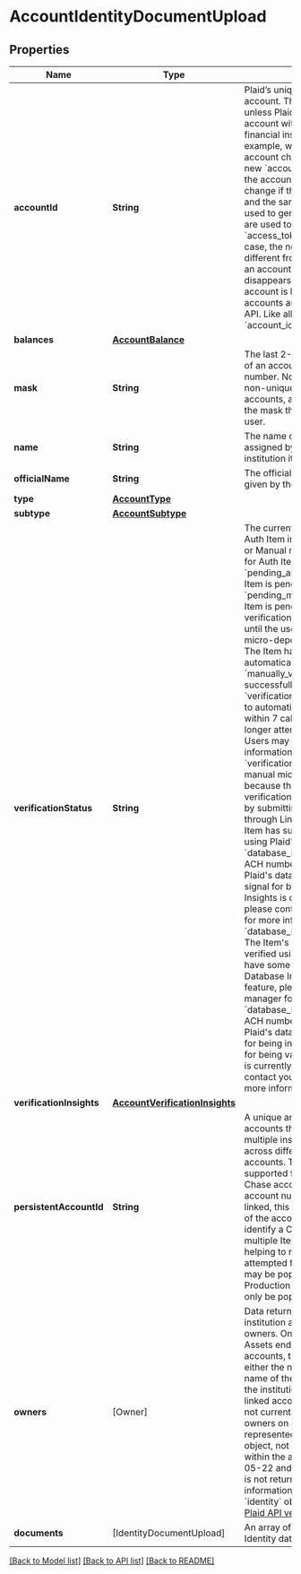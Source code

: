 # AccountIdentityDocumentUpload

## Properties
Name | Type | Description | Notes
------------ | ------------- | ------------- | -------------
**accountId** | **String** | Plaid’s unique identifier for the account. This value will not change unless Plaid can&#39;t reconcile the account with the data returned by the financial institution. This may occur, for example, when the name of the account changes. If this happens a new &#x60;account_id&#x60; will be assigned to the account.  The &#x60;account_id&#x60; can also change if the &#x60;access_token&#x60; is deleted and the same credentials that were used to generate that &#x60;access_token&#x60; are used to generate a new &#x60;access_token&#x60; on a later date. In that case, the new &#x60;account_id&#x60; will be different from the old &#x60;account_id&#x60;.  If an account with a specific &#x60;account_id&#x60; disappears instead of changing, the account is likely closed. Closed accounts are not returned by the Plaid API.  Like all Plaid identifiers, the &#x60;account_id&#x60; is case sensitive. | 
**balances** | [**AccountBalance**](AccountBalance.md) |  | 
**mask** | **String** | The last 2-4 alphanumeric characters of an account&#39;s official account number. Note that the mask may be non-unique between an Item&#39;s accounts, and it may also not match the mask that the bank displays to the user. | 
**name** | **String** | The name of the account, either assigned by the user or by the financial institution itself | 
**officialName** | **String** | The official name of the account as given by the financial institution | 
**type** | [**AccountType**](AccountType.md) |  | 
**subtype** | [**AccountSubtype**](AccountSubtype.md) |  | 
**verificationStatus** | **String** | The current verification status of an Auth Item initiated through Automated or Manual micro-deposits.  Returned for Auth Items only.  &#x60;pending_automatic_verification&#x60;: The Item is pending automatic verification  &#x60;pending_manual_verification&#x60;: The Item is pending manual micro-deposit verification. Items remain in this state until the user successfully verifies the micro-deposit.  &#x60;automatically_verified&#x60;: The Item has successfully been automatically verified   &#x60;manually_verified&#x60;: The Item has successfully been manually verified  &#x60;verification_expired&#x60;: Plaid was unable to automatically verify the deposit within 7 calendar days and will no longer attempt to validate the Item. Users may retry by submitting their information again through Link.  &#x60;verification_failed&#x60;: The Item failed manual micro-deposit verification because the user exhausted all 3 verification attempts. Users may retry by submitting their information again through Link.  &#x60;database_matched&#x60;: The Item has successfully been verified using Plaid&#39;s data sources.  &#x60;database_insights_pass&#x60;: The Item&#39;s ACH numbers have been verified using Plaid&#39;s data sources and have strong signal for being valid. Note: Database Insights is currently a beta feature, please contact your account manager for more information.  &#x60;database_insights_pass_with_caution&#x60;: The Item&#39;s ACH numbers have been verified using Plaid&#39;s data sources and have some signal for being valid. Note: Database Insights is currently a beta feature, please contact your account manager for more information.  &#x60;database_insights_fail&#x60;:  The Item&#39;s ACH numbers have been verified using Plaid&#39;s data sources and have signal for being invalid and/or have no signal for being valid. Note: Database Insights is currently a beta feature, please contact your account manager for more information.    | [optional] 
**verificationInsights** | [**AccountVerificationInsights**](AccountVerificationInsights.md) |  | [optional] 
**persistentAccountId** | **String** | A unique and persistent identifier for accounts that can be used to trace multiple instances of the same account across different Items for depository accounts. This is currently only supported for Chase Items. Because Chase accounts have a different account number each time they are linked, this field may be used instead of the account number to uniquely identify a Chase account across multiple Items for payments use cases, helping to reduce duplicate Items or attempted fraud. In Sandbox, this field may be populated for any account; in Production and Development, it will only be populated for Chase accounts. | [optional] 
**owners** | [Owner] | Data returned by the financial institution about the account owner or owners. Only returned by Identity or Assets endpoints. For business accounts, the name reported may be either the name of the individual or the name of the business, depending on the institution; detecting whether the linked account is a business account is not currently supported. Multiple owners on a single account will be represented in the same &#x60;owner&#x60; object, not in multiple owner objects within the array. In API versions 2018-05-22 and earlier, the &#x60;owners&#x60; object is not returned, and instead identity information is returned in the top level &#x60;identity&#x60; object. For more details, see [Plaid API versioning](https://plaid.com/docs/api/versioning/#version-2019-05-29) | 
**documents** | [IdentityDocumentUpload] | An array of document with which the Identity data is derived from. | [optional] 

[[Back to Model list]](../README.md#documentation-for-models) [[Back to API list]](../README.md#documentation-for-api-endpoints) [[Back to README]](../README.md)


